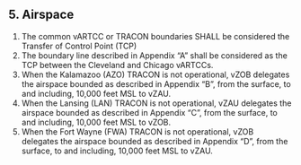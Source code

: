 ## 5. Airspace

1. The common vARTCC or TRACON boundaries SHALL be considered the Transfer of Control Point (TCP)
2. The boundary line described in Appendix “A” shall be considered as the TCP between the Cleveland and Chicago vARTCCs.
3. When the Kalamazoo (AZO) TRACON is not operational, vZOB delegates the airspace bounded as described in Appendix “B”, from the surface, to and including, 10,000 feet MSL to vZAU.
4. When the Lansing (LAN) TRACON is not operational, vZAU delegates the airspace bounded as described in Appendix “C”, from the surface, to and including, 10,000 feet MSL to vZOB.
5. When the Fort Wayne (FWA) TRACON is not operational, vZOB delegates the airspace bounded as described in Appendix “D”, from the surface, to and including, 10,000 feet MSL to vZAU.
